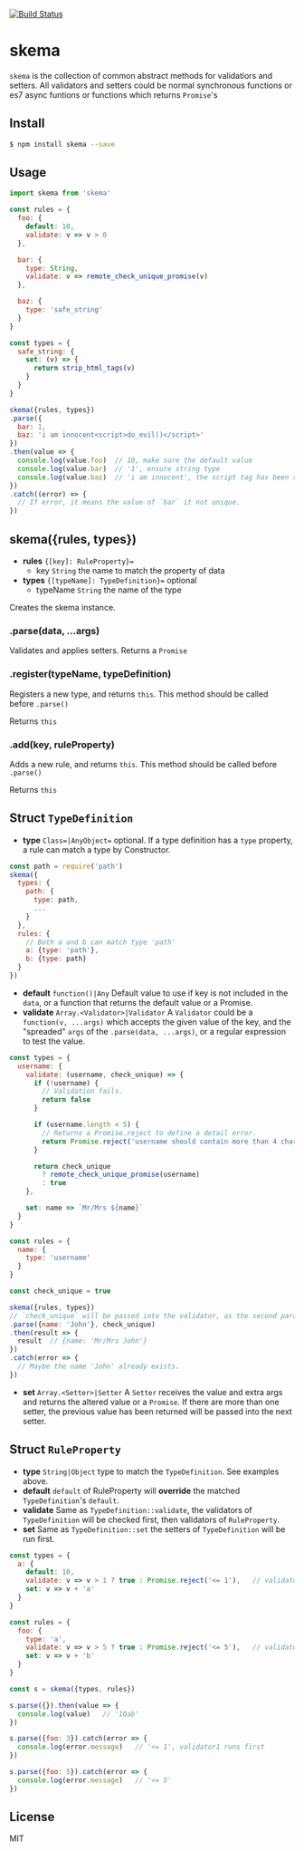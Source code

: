 [![Build Status](https://travis-ci.org/kaelzhang/node-skema.svg?branch=master)](https://travis-ci.org/kaelzhang/node-skema)
<!-- optional appveyor tst
[![Windows Build Status](https://ci.appveyor.com/api/projects/status/github/kaelzhang/node-skema?branch=master&svg=true)](https://ci.appveyor.com/project/kaelzhang/node-skema)
-->
<!-- optional npm version
[![NPM version](https://badge.fury.io/js/skema.svg)](http://badge.fury.io/js/skema)
-->
<!-- optional npm downloads
[![npm module downloads per month](http://img.shields.io/npm/dm/skema.svg)](https://www.npmjs.org/package/skema)
-->
<!-- optional dependency status
[![Dependency Status](https://david-dm.org/kaelzhang/node-skema.svg)](https://david-dm.org/kaelzhang/node-skema)
-->

# skema

`skema` is the collection of common abstract methods for validatiors and setters. All validators and setters could be normal synchronous functions or es7 async funtions or functions which returns `Promise`'s

## Install

```sh
$ npm install skema --save
```

## Usage

```js
import skema from 'skema'

const rules = {
  foo: {
    default: 10,
    validate: v => v > 0
  },

  bar: {
    type: String,
    validate: v => remote_check_unique_promise(v)
  },

  baz: {
    type: 'safe_string'
  }
}

const types = {
  safe_string: {
    set: (v) => {
      return strip_html_tags(v)
    }
  }
}

skema({rules, types})
.parse({
  bar: 1,
  baz: 'i am innocent<script>do_evil()</script>'
})
.then(value => {
  console.log(value.foo)  // 10, make sure the default value
  console.log(value.bar)  // '1', ensure string type
  console.log(value.baz)  // 'i am innocent', the script tag has been stripped
})
.catch((error) => {
  // If error, it means the value of `bar` it not unique.
})
```

## skema({rules, types})

- **rules** `{[key]: RuleProperty}=`
  - key `String` the name to match the property of data
- **types** `{[typeName]: TypeDefinition}=` optional
  - typeName `String` the name of the type

Creates the skema instance.

### .parse(data, ...args)

Validates and applies setters. Returns a `Promise`

### .register(typeName, typeDefinition)

Registers a new type, and returns `this`. This method should be called before `.parse()`

Returns `this`

### .add(key, ruleProperty)

Adds a new rule, and returns `this`. This method should be called before `.parse()`

Returns `this`

## Struct `TypeDefinition`

- **type** `Class=|AnyObject=` optional. If a type definition has a `type` property, a rule can match a type by Constructor.

```js
const path = require('path')
skema({
  types: {
    path: {
      type: path,
      ...
    }
  },
  rules: {
    // Both a and b can match type 'path'
    a: {type: 'path'},
    b: {type: path}
  }
})
```

- **default** `function()|Any` Default value to use if key is not included in the `data`, or a function that returns the default value or a Promise.
- **validate** `Array.<Validator>|Validator` A `Validator` could be a `function(v, ...args)` which accepts the given value of the key, and the "spreaded" `args` of the `.parse(data, ...args)`, or a regular expression to test the value.

```js
const types = {
  username: {
    validate: (username, check_unique) => {
      if (!username) {
        // Validation fails.
        return false
      }

      if (username.length < 5) {
        // Returns a Promise.reject to define a detail error.
        return Promise.reject('username should contain more than 4 chars.')
      }

      return check_unique
        ? remote_check_unique_promise(username)
        : true
    },

    set: name => `Mr/Mrs ${name}`
  }
}

const rules = {
  name: {
    type: 'username'
  }
}

const check_unique = true

skema({rules, types})
// `check_unique` will be passed into the validator, as the second parameter.
.parse({name: 'John'}, check_unique)
.then(result => {
  result  // {name: 'Mr/Mrs John'}
})
.catch(error => {
  // Maybe the name 'John' already exists.
})
```

- **set** `Array.<Setter>|Setter` A `Setter` receives the value and extra args and returns the altered value or a `Promise`. If there are more than one setter, the previous value has been returned will be passed into the next setter.

## Struct `RuleProperty`

- **type** `String|Object` type to match the `TypeDefinition`. See examples above.
- **default** `default` of RuleProperty will **override** the matched `TypeDefinition`'s `default`.
- **validate** Same as `TypeDefinition::validate`, the validators of `TypeDefinition` will be checked first, then validators of `RuleProperty`.
- **set** Same as `TypeDefinition::set` the setters of `TypeDefinition` will be run first.

```js
const types = {
  a: {
    default: 10,
    validate: v => v > 1 ? true : Promise.reject('<= 1'),   // validator1
    set: v => v + 'a'
  }
}

const rules = {
  foo: {
    type: 'a',
    validate: v => v > 5 ? true : Promise.reject('<= 5'),   // validator2
    set: v => v + 'b'
  }
}

const s = skema({types, rules})

s.parse({}).then(value => {
  console.log(value)   // '10ab'
})

s.parse({foo: 3}).catch(error => {
  console.log(error.message)   // '<= 1', validator1 runs first
})

s.parse({foo: 5}).catch(error => {
  console.log(error.message)   // '<= 5'
})
```

## License

MIT
